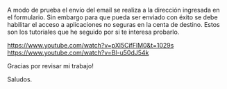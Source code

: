 A modo de prueba el envío del email se realiza a la
dirección ingresada en el formulario.
Sin embargo para que pueda ser enviado con éxito
se debe habilitar el acceso a aplicaciones no seguras en 
la centa de destino.
Estos son los tutoriales que he seguido por 
si te interesa probarlo.

https://www.youtube.com/watch?v=pXl5CifFlM0&t=1029s
https://www.youtube.com/watch?v=Bl-u50dJ54k

Gracias por revisar mi trabajo!

Saludos.
